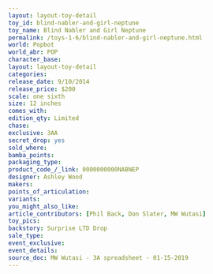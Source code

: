 ```yaml
---
layout: layout-toy-detail 
toy_id: blind-nabler-and-girl-neptune
toy_name: Blind Nabler and Girl Neptune
permalink: /toys-1-6/blind-nabler-and-girl-neptune.html
world: Popbot
world_abr: POP
character_base: 
layout: layout-toy-detail
categories: 
release_date: 9/10/2014
release_price: $200 
scale: one sixth
size: 12 inches
comes_with: 
edition_qty: Limited
chase: 
exclusive: 3AA
secret_drop: yes
sold_where: 
bamba_points: 
packaging_type: 
product_code_/_link: 0000000000NABNEP
designer: Ashley Wood
makers: 
points_of_articulation: 
variants: 
you_might_also_like: 
article_contributors: [Phil Back, Don Slater, MW Wutasi]
toy_pics: 
backstory: Surprise LTD Drop
sale_type: 
event_exclusive: 
event_details: 
source_doc: MW Wutasi - 3A spreadsheet - 01-15-2019
---
```

